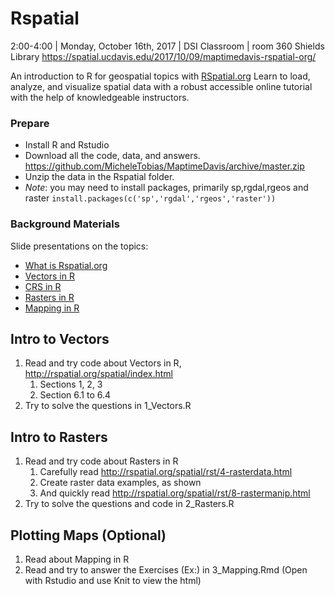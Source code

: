 # Rspatial

2:00-4:00 | Monday, October 16th, 2017 | DSI Classroom | room 360 Shields Library
https://spatial.ucdavis.edu/2017/10/09/maptimedavis-rspatial-org/

An introduction to R for geospatial topics with [RSpatial.org](http://rspatial.org) Learn to load, analyze, and visualize spatial data with a robust accessible online tutorial with the help of knowledgeable instructors.

### Prepare

 * Install R and Rstudio
 * Download all the code, data, and answers. https://github.com/MicheleTobias/MaptimeDavis/archive/master.zip
 * Unzip the data in the Rspatial folder.
 * *Note*: you may need to install packages, primarily sp,rgdal,rgeos and raster ```install.packages(c('sp','rgdal','rgeos','raster'))```

### Background Materials

Slide presentations on the topics:

 * [What is Rspatial.org](https://www.scribd.com/document/357651325/rspatial-foss4g2017)
 * [Vectors in R](http://gfc.ucdavis.edu/events/arusha2016/_static/talks/day1_5_spatial_1_vector.pdf)
 * [CRS in R](http://gfc.ucdavis.edu/events/arusha2016/_static/talks/day1_6_spatial_2_crs.pdf)
 * [Rasters in R](http://gfc.ucdavis.edu/events/arusha2016/_static/talks/day2_1_spatial_3_raster.pdf)
 * [Mapping in R](http://gfc.ucdavis.edu/events/arusha2016/_static/talks/day2_2_spatial_4_maps.pdf)
 
## Intro to Vectors

1. Read and try code about Vectors in R, http://rspatial.org/spatial/index.html 
    1. Sections 1, 2, 3
    1. Section 6.1 to 6.4  
1. Try to solve the questions in 1_Vectors.R

## Intro to Rasters

1. Read and try code about Rasters in R
    1. Carefully read http://rspatial.org/spatial/rst/4-rasterdata.html
    1. Create raster data examples, as shown
    1. And quickly read http://rspatial.org/spatial/rst/8-rastermanip.html
1. Try to solve the questions and code in 2_Rasters.R

## Plotting Maps (Optional)

1. Read about Mapping in R
1. Read and try to answer the Exercises (Ex:) in 3_Mapping.Rmd (Open with Rstudio and use Knit to view the html)
